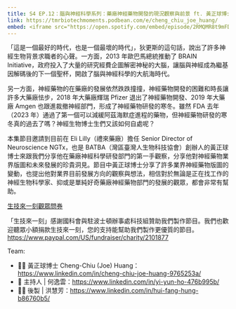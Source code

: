```yaml
---
title: S4 EP.12：腦與神經科學系列：藥廠神經藥物開發的現況觀察與前景 ft. 黃正球博士 🎧
link: https://tmrbiotechmoments.podbean.com/e/cheng_chiu_joe_huang/
embed: <iframe src="https://open.spotify.com/embed/episode/2RMQMR8t9mFDxtkFifxUAV?utm_source=generator" width="100%" height="232" frameborder="0" allowtransparency="true" allow="encrypted-media"></iframe>
---
```


「這是一個最好的時代，也是一個最壞的時代」，狄更斯的這句話，說出了許多神經生物背景求職者的心聲。一方面，2013 年歐巴馬總統推動了 BRAIN Initiative，政府投入了大量的研究經費企圖解密神秘的大腦，讓腦與神經成為繼基因解碼後的下一個聖杯，開啟了腦與神經科學的大航海時代。

另一方面，神經藥物的在藥廠的發展依然跌跌撞撞，神經藥物開發的困難和時長讓許多大藥廠怯步，2018 年大藥廠輝瑞 Pfizer 退出了神經藥物開發、2019 年大藥廠 Amgen 也跟進裁撤神經部門，形成了神經藥物研發的寒冬。雖然 FDA 去年（2023 年）通過了第一個可以減緩阿茲海默症進程的藥物，但神經藥物研發的寒冬真的過去了嗎？神經生物博士生們又該如何自處呢？

本集節目邀請到目前在 Eli Lilly（禮來藥廠）擔任 Senior Director of Neuroscience NGTx，也是 BATBA（灣區臺灣人生物科技協會）創辦人的黃正球博士來跟我們分享他在藥廠神經科學研發部門的第一手觀察，分享他對神經藥物業界版圖和未來發展的珍貴洞見。節目中黃正球博士分享了許多業界神經藥物版圖的變動，也提出他對業界目前發展方向的觀察與想法，相信對於無論是正在找工作的神經生物科學家、抑或是單純好奇藥廠神經藥物部門的發展的觀眾，都會非常有幫助。

[生技來一刻觀眾問券](https://forms.gle/1fNKfAGTCF2vyh8Y8)

「生技來一刻」感謝國科會與駐波士頓辦事處科技組贊助我們製作節目。我們也歡迎聽眾小額捐款生技來一刻，您的支持能幫助我們製作更優質的節目。<https://www.paypal.com/US/fundraiser/charity/2101877>

Team:

- 🧑‍💻 黃正球博士 Cheng-Chiu (Joe) Huang：<https://www.linkedin.com/in/cheng-chiu-joe-huang-9765253a/>
- 🎤 主持人 | 何逸雲：<https://www.linkedin.com/in/yi-yun-ho-476b995b/>
- 👩‍💻 後製 | 洪慧芳：<https://www.linkedin.com/in/hui-fang-hung-b86760b5/>
